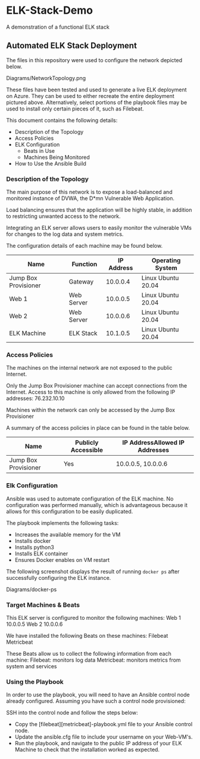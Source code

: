 # ELK-Stack-Demo
A demonstration of a functional ELK stack
## Automated ELK Stack Deployment

The files in this repository were used to configure the network depicted below.

Diagrams/NetworkTopology.png

These files have been tested and used to generate a live ELK deployment on Azure. They can be used to either recreate the entire deployment pictured above. Alternatively, select portions of the playbook files may be used to install only certain pieces of it, such as Filebeat.



This document contains the following details:
- Description of the Topology
- Access Policies
- ELK Configuration
  - Beats in Use
  - Machines Being Monitored
- How to Use the Ansible Build


### Description of the Topology

The main purpose of this network is to expose a load-balanced and monitored instance of DVWA, the D*mn Vulnerable Web Application.

Load balancing ensures that the application will be highly stable, in addition to restricting unwanted access to the network.


Integrating an ELK server allows users to easily monitor the vulnerable VMs for changes to the log data and system metrics.


The configuration details of each machine may be found below.

| Name                 | Function   | IP Address | Operating System   |
|----------------------|------------|------------|--------------------|
| Jump Box Provisioner | Gateway    | 10.0.0.4   | Linux Ubuntu 20.04 |
| Web 1                | Web Server | 10.0.0.5   | Linux Ubuntu 20.04 |
| Web 2                | Web Server | 10.0.0.6   | Linux Ubuntu 20.04 |
| ELK Machine          | ELK Stack  | 10.1.0.5   | Linux Ubuntu 20.04 |

### Access Policies

The machines on the internal network are not exposed to the public Internet. 

Only the Jump Box Provisioner machine can accept connections from the Internet. Access to this machine is only allowed from the following IP addresses:
76.232.10.10

Machines within the network can only be accessed by the Jump Box Provisioner

A summary of the access policies in place can be found in the table below.

| Name                 | Publicly Accessible | IP AddressAllowed IP Addresses |
|----------------------|---------------------|--------------------------------|
| Jump Box Provisioner | Yes                 | 10.0.0.5, 10.0.0.6             |

### Elk Configuration

Ansible was used to automate configuration of the ELK machine. No configuration was performed manually, which is advantageous because it allows for this configuration to be easily duplicated.

The playbook implements the following tasks:
- Increases the available memory for the VM
- Installs docker
- Installs python3
- Installs ELK container
- Ensures Docker enables on VM restart

The following screenshot displays the result of running `docker ps` after successfully configuring the ELK instance.

Diagrams/docker-ps

### Target Machines & Beats
This ELK server is configured to monitor the following machines:
Web 1 10.0.0.5
Web 2 10.0.0.6

We have installed the following Beats on these machines:
Filebeat
Metricbeat

These Beats allow us to collect the following information from each machine:
Filebeat: monitors log data
Metricbeat: monitors metrics from system and services

### Using the Playbook
In order to use the playbook, you will need to have an Ansible control node already configured. Assuming you have such a control node provisioned: 

SSH into the control node and follow the steps below:
- Copy the [filebeat][metricbeat]-playbook.yml file to your Ansible control node.
- Update the ansible.cfg file to include your username on your Web-VM's.
- Run the playbook, and navigate to the public IP address of your ELK Machine to check that the installation worked as expected.
